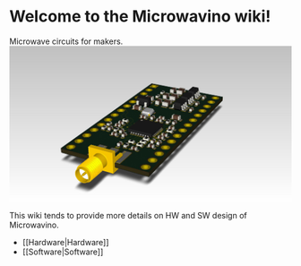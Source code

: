 # Welcome to the Microwavino wiki!

Microwave circuits for makers.
![Microwavino](https://github.com/PeraZver/Microwavino/blob/master/HW/Microwavino.jpg)

This wiki tends to provide more details on HW and SW design of Microwavino. 

 * [[Hardware|Hardware]] 
 * [[Software|Software]] 
